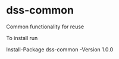 # dss-common
Common functionality for reuse

To install run 

Install-Package dss-common -Version 1.0.0
